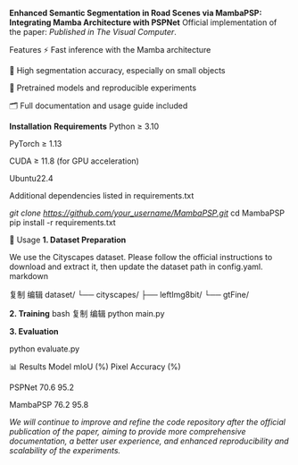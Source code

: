 **Enhanced Semantic Segmentation in Road Scenes via MambaPSP: Integrating Mamba Architecture with PSPNet**
Official implementation of the paper:
_Published in The Visual Computer_.


Features
⚡ Fast inference with the Mamba architecture

🎯 High segmentation accuracy, especially on small objects

🧪 Pretrained models and reproducible experiments

🗂️ Full documentation and usage guide included


**Installation**
**Requirements**
Python ≥ 3.10

PyTorch ≥ 1.13

CUDA ≥ 11.8 (for GPU acceleration)

Ubuntu22.4

Additional dependencies listed in requirements.txt

_git clone https://github.com/your_username/MambaPSP.git_
cd MambaPSP
pip install -r requirements.txt



🚀 Usage
**1. Dataset Preparation**

We use the Cityscapes dataset. Please follow the official instructions to download and extract it, then update the dataset path in config.yaml.
markdown

复制
编辑
dataset/
└── cityscapes/
    ├── leftImg8bit/
    └── gtFine/


**2. Training**
bash
复制
编辑
python main.py


**3. Evaluation**

python evaluate.py 



📊 Results
Model	mIoU (%)	Pixel Accuracy (%)	

PSPNet	70.6	95.2	

MambaPSP	76.2	95.8	

_We will continue to improve and refine the code repository after the official publication of the paper, aiming to provide more comprehensive documentation, a better user experience, and enhanced reproducibility and scalability of the experiments._


